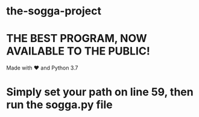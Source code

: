# the-sogga-project
# THE BEST PROGRAM, NOW AVAILABLE TO THE PUBLIC!
Made with ❤ and Python 3.7
# Simply set your path on line 59, then run the sogga.py file
